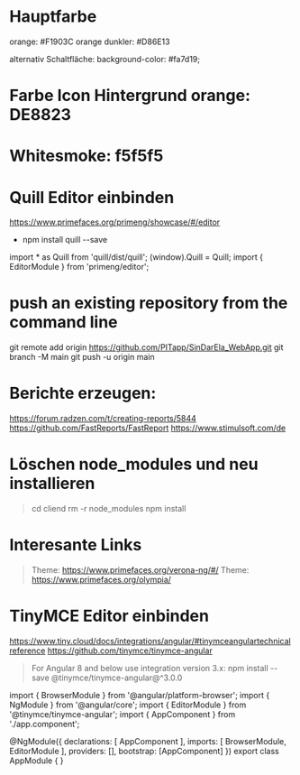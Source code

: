 # Hauptfarbe 
orange: #F1903C
orange dunkler: #D86E13

alternativ Schaltfläche: background-color: #fa7d19;

# Farbe Icon Hintergrund orange: DE8823

# Whitesmoke: f5f5f5

# Quill Editor einbinden
https://www.primefaces.org/primeng/showcase/#/editor

- npm install quill --save

import * as Quill from 'quill/dist/quill';
(<any>window).Quill = Quill;
import { EditorModule } from 'primeng/editor';



# push an existing repository from the command line
git remote add origin https://github.com/PITapp/SinDarEla_WebApp.git
git branch -M main
git push -u origin main

# Berichte erzeugen:
https://forum.radzen.com/t/creating-reports/5844
https://github.com/FastReports/FastReport
https://www.stimulsoft.com/de

# Löschen node_modules und neu installieren
> cd cliend 
> rm -r node_modules
> npm install

# Interesante Links
> Theme: https://www.primefaces.org/verona-ng/#/
> Theme: https://www.primefaces.org/olympia/

# TinyMCE Editor einbinden
https://www.tiny.cloud/docs/integrations/angular/#tinymceangulartechnicalreference
https://github.com/tinymce/tinymce-angular

> For Angular 8 and below use integration version 3.x:
npm install --save @tinymce/tinymce-angular@^3.0.0

import { BrowserModule } from '@angular/platform-browser';
 import { NgModule } from '@angular/core';
 import { EditorModule } from '@tinymce/tinymce-angular';
 import { AppComponent } from './app.component';

 @NgModule({
   declarations: [
     AppComponent
   ],
   imports: [
     BrowserModule,
     EditorModule
   ],
   providers: [],
   bootstrap: [AppComponent]
 })
 export class AppModule { }
